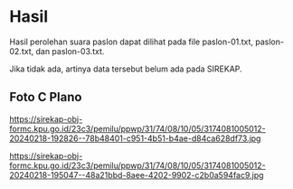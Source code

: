 # Hasil

Hasil perolehan suara paslon dapat dilihat pada file paslon-01.txt, paslon-02.txt, dan paslon-03.txt.

Jika tidak ada, artinya data tersebut belum ada pada SIREKAP.

## Foto C Plano

https://sirekap-obj-formc.kpu.go.id/23c3/pemilu/ppwp/31/74/08/10/05/3174081005012-20240218-192826--78b48401-c951-4b51-b4ae-d84ca628df73.jpg

https://sirekap-obj-formc.kpu.go.id/23c3/pemilu/ppwp/31/74/08/10/05/3174081005012-20240218-195047--48a21bbd-8aee-4202-9902-c2b0a594fac9.jpg
